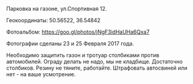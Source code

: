 Парковка на газоне, ул.Спортивная 12. 

Геокоординаты: 50.56522, 36.54842

Фотоальбом: https://goo.gl/photos/jNgF3idHaUHa6Qxa7

Фотографии сделаны 23 и 25 Февраля 2017 года.

Необходимо защитить газон и тротуар столбиками против автомобилей. Ограду делать не надо, мы не кладбище. Достаточно столбиков. Резину не тяните, работайте. Штрафовать автосвиней или нет - на ваше усмотрение.

